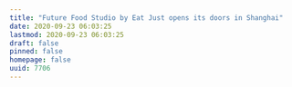 ```yaml
---
title: "Future Food Studio by Eat Just opens its doors in Shanghai"
date: 2020-09-23 06:03:25
lastmod: 2020-09-23 06:03:25
draft: false
pinned: false
homepage: false
uuid: 7706
---
```

